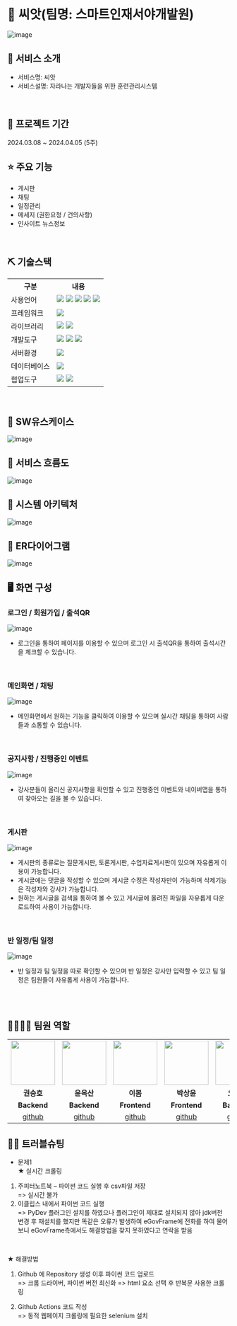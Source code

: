  # 📎 씨앗(팀명: 스마트인재서야개발원)
![image](https://ifh.cc/g/rHNZTD.png)


## 👀 서비스 소개
* 서비스명: 씨앗
* 서비스설명: 자라나는 개발자들을 위한 훈련관리시스템
<br>

## 📅 프로젝트 기간
2024.03.08 ~ 2024.04.05 (5주)
<br>

## ⭐ 주요 기능
* 게시판
* 채팅
* 일정관리
* 메세지 (권한요청 / 건의사항)
* 인사이트 뉴스정보
<br>

## ⛏ 기술스택
<table>
    <tr>
        <th>구분</th>
        <th>내용</th>
    </tr>
    <tr>
        <td>사용언어</td>
        <td>
            <img src="https://img.shields.io/badge/Java-007396?style=for-the-badge&logo=java&logoColor=white"/>
            <img src="https://img.shields.io/badge/Python-3776AB?style=for-the-badge&logo=Python&logoColor=white"/> 
            <img src="https://img.shields.io/badge/HTML5-E34F26?style=for-the-badge&logo=HTML5&logoColor=white"/>
            <img src="https://img.shields.io/badge/CSS3-1572B6?style=for-the-badge&logo=CSS3&logoColor=white"/>
            <img src="https://img.shields.io/badge/JavaScript-F7DF1E?style=for-the-badge&logo=JavaScript&logoColor=white"/>
        </td>
    </tr>
    <tr>
      <td>프레임워크</td>
      <td>
        <img src="https://img.shields.io/badge/Spring-6DB33F?style=for-the-badge&logo=Spring&logoColor=white"/> 
      </td>
    </tr>
    <tr>
        <td>라이브러리</td>
        <td>
         <img src="https://img.shields.io/badge/NaverMap-03C75A?style=for-the-badge&logo=Naver&logoColor=black">
         <img src="https://img.shields.io/badge/GoogleCalendar-4285F4?style=for-the-badge&logo=GoogleCalendar&logoColor=white">
        </td>
    </tr>
    <tr>
        <td>개발도구</td>
        <td>
            <img src="https://img.shields.io/badge/Eclipse-2C2255?style=for-the-badge&logo=Eclipse&logoColor=white"/>
            <img src="https://img.shields.io/badge/VSCode-007ACC?style=for-the-badge&logo=VisualStudioCode&logoColor=white"/>
            <img src="https://img.shields.io/badge/Jupyter-F37626?style=for-the-badge&logo=Jupyter&logoColor=white"/>
        </td>
    </tr>
    <tr>
        <td>서버환경</td>
        <td>
            <img src="https://img.shields.io/badge/Apache Tomcat-D22128?style=for-the-badge&logo=Apache Tomcat&logoColor=white"/>
        </td>
    </tr>
    <tr>
        <td>데이터베이스</td>
        <td>
            <img src="https://img.shields.io/badge/MySQL-4479A1?style=for-the-badge&logo=MySQL&logoColor=white"/> 
        </td>
    </tr>
    <tr>
        <td>협업도구</td>
        <td>
            <img src="https://img.shields.io/badge/Git-F05032?style=for-the-badge&logo=Git&logoColor=white"/>
            <img src="https://img.shields.io/badge/GitHub-181717?style=for-the-badge&logo=GitHub&logoColor=white"/>
        </td>
    </tr>
</table>


<br>

## 📌 SW유스케이스
![image](https://ifh.cc/g/TAOB0L.png)
<br>

## 📌 서비스 흐름도
![image](https://ifh.cc/g/RfsvWJ.jpg)
<br>

## 📌 시스템 아키텍처
![image](https://ifh.cc/g/AP4dN8.jpg)
<br>

## 📌 ER다이어그램
![image](https://ifh.cc/g/aOovp4.jpg)
<br>


## 🖥 화면 구성

### 로그인 / 회원가입 / 출석QR
![image](https://ifh.cc/g/SrA4NT.jpg)
<br>
- 로그인을 통하여 페이지를 이용할 수 있으며 로그인 시 출석QR을 통하여 출석시간을 체크할 수 있습니다.
<br>

### 메인화면 / 채팅
![image](https://ifh.cc/g/9bl82G.jpg)
<br>
- 메인화면에서 원하는 기능을 클릭하여 이용할 수 있으며 실시간 채팅을 통하여 사람들과 소통할 수 있습니다.
<br>

### 공지사항 / 진행중인 이벤트
![image](https://ifh.cc/g/ob2Nvg.jpg)
<br>
- 강사분들이 올리신 공지사항을 확인할 수 있고 진행중인 이벤트와 네이버맵을 통하여 찾아오는 길을 볼 수 있습니다.
<br>

### 게시판
![image](https://ifh.cc/g/s5YMrQ.jpg)
<br>
- 게시판의 종류로는 질문게시판, 토론게시판, 수업자료게시판이 있으며 자유롭게 이용이 가능합니다.
- 게시글에는 댓글을 작성할 수 있으며 게시글 수정은 작성자만이 가능하며 삭제기능은 작성자와 강사가 가능합니다.
- 원하는 게시글을 검색을 통하여 볼 수 있고 게시글에 올려진 파일을 자유롭게 다운로드하여 사용이 가능합니다.
<br>


### 반 일정/팀 일정
![image](https://ifh.cc/g/ODvqk5.jpg)
<br>
- 반 일정과 팀 일정을 따로 확인할 수 있으며 반 일정은 강사만 입력할 수 있고 팀 일정은 팀원들이 자유롭게 사용이 가능합니다.
<br>

<br>


## 👨‍👩‍👦‍👦 팀원 역할
<table>
  <tr>
    <td align="center"><img src="https://ifh.cc/g/Ab3K4n.png" width="100" height="100"/></td>
    <td align="center"><img src="https://ifh.cc/g/YfqlCg.png" width="100" height="100"/></td>
    <td align="center"><img src="https://ifh.cc/g/BDBKs9.png" width="100" height="100"/></td>
    <td align="center"><img src="https://ifh.cc/g/DVsKVL.png" width="100" height="100"/></td>
    <td align="center"><img src="https://ifh.cc/g/wft6jl.png" width="100" height="100"/></td>
  </tr>
  <tr>
    <td align="center"><strong>권승호</strong></td>
    <td align="center"><strong>윤옥산</strong></td>
    <td align="center"><strong>이봄</strong></td>
    <td align="center"><strong>박상윤</strong></td>
    <td align="center"><strong>오현진</strong></td>
  </tr>
  <tr>
    <td align="center"><b>Backend</b></td>
    <td align="center"><b>Backend</b></td>
    <td align="center"><b>Frontend</b></td>
    <td align="center"><b>Frontend</b></td>
    <td align="center"><b>Backend</b></td>
  </tr>
  <tr>
    <td align="center"><a href="https://github.com/Kwon0123" target='_blank'>github</a></td>
    <td align="center"><a href="https://github.com/yunoksan" target='_blank'>github</a></td>
    <td align="center"><a href="https://github.com/bom26" target='_blank'>github</a></td>
    <td align="center"><a href="https://github.com/SangYoon12" target='_blank'>github</a></td>
    <td align="center"><a href="https://github.com/OHONGSAM" target='_blank'>github</a></td>
  </tr>
</table>

## 🤾‍♂️ 트러블슈팅
 
* 문제1<br>
★ 실시간 크롤링<br>
1. 주피터노트북 – 파이썬 코드 실행 후 csv파일 저장<br>
 => 실시간 불가<br>
2. 이클립스 내에서 파이썬 코드 실행 <br>
 => PyDev 플러그인 설치를 하였으나 플러그인이 제대로 설치되지 않아 jdk버전 변경 후 재설치를 했지만 똑같은 오류가 발생하여 eGovFrame에 전화를 하여 물어보니 eGovFrame측에서도 해결방법을 찾지 못하였다고 연락을 받음
<br>

★ 해결방법
1. Github 에 Repository 생성 이후 파이썬 코드 업로드<br>
 => 크롬 드라이버, 파이썬 버전 최신화
 => html 요소 선택 후 반복문 사용한 크롤링

2. Github Actions 코드 작성<br>
 => 동적 웹페이지 크롤링에 필요한 selenium 설치

